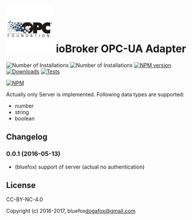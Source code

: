 ![Logo](admin/opcua.png)
ioBroker OPC-UA Adapter
==============

![Number of Installations](http://iobroker.live/badges/opcua-installed.svg) ![Number of Installations](http://iobroker.live/badges/opcua-stable.svg) [![NPM version](http://img.shields.io/npm/v/iobroker.opcua.svg)](https://www.npmjs.com/package/iobroker.opcua)
[![Downloads](https://img.shields.io/npm/dm/iobroker.opcua.svg)](https://www.npmjs.com/package/iobroker.opcua)
[![Tests](https://travis-ci.org/ioBroker/ioBroker.opcua.svg?branch=master)](https://travis-ci.org/ioBroker/ioBroker.opcua)

[![NPM](https://nodei.co/npm/iobroker.opcua.png?downloads=true)](https://nodei.co/npm/iobroker.opcua/)

Actually only Server is implemented.
Following data types are supported:
- number
- string
- boolean

## Changelog

### 0.0.1 (2016-05-13)
* (bluefox) support of server (actual no authentication)

## License

CC-BY-NC-4.0

Copyright (c) 2016-2017, bluefox<dogafox@gmail.com>

